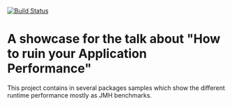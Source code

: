 [![Build Status](https://travis-ci.org/Mr-Steel/performance_ruiner.png?branch=master)](https://travis-ci.org/Mr-Steel/performance_ruiner)
# A showcase for the talk about "How to ruin your Application Performance"
This project contains in several packages samples which show the different runtime performance mostly as JMH benchmarks.
